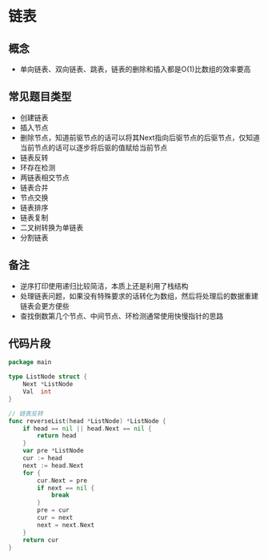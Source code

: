 # 链表

## 概念

- 单向链表、双向链表、跳表，链表的删除和插入都是O(1)比数组的效率要高

## 常见题目类型

- 创建链表
- 插入节点
- 删除节点，知道前驱节点的话可以将其Next指向后驱节点的后驱节点，仅知道当前节点的话可以逐步将后驱的值赋给当前节点
- 链表反转
- 环存在检测
- 两链表相交节点
- 链表合并
- 节点交换
- 链表排序
- 链表复制
- 二叉树转换为单链表
- 分割链表

## 备注

- 逆序打印使用递归比较简洁，本质上还是利用了栈结构
- 处理链表问题，如果没有特殊要求的话转化为数组，然后将处理后的数据重建链表会更方便些
- 查找倒数第几个节点、中间节点、环检测通常使用快慢指针的思路

## 代码片段

```go
package main

type ListNode struct {
    Next *ListNode
    Val  int
}

// 链表反转
func reverseList(head *ListNode) *ListNode {
    if head == nil || head.Next == nil {
        return head
    }
    var pre *ListNode
    cur := head
    next := head.Next
    for {
        cur.Next = pre
        if next == nil {
            break
        }
        pre = cur
        cur = next
        next = next.Next
    }
    return cur
}
```
